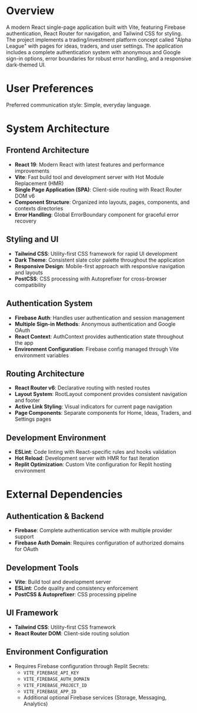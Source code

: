 # Overview

A modern React single-page application built with Vite, featuring Firebase authentication, React Router for navigation, and Tailwind CSS for styling. The project implements a trading/investment platform concept called "Alpha League" with pages for ideas, traders, and user settings. The application includes a complete authentication system with anonymous and Google sign-in options, error boundaries for robust error handling, and a responsive dark-themed UI.

# User Preferences

Preferred communication style: Simple, everyday language.

# System Architecture

## Frontend Architecture
- **React 19**: Modern React with latest features and performance improvements
- **Vite**: Fast build tool and development server with Hot Module Replacement (HMR)
- **Single Page Application (SPA)**: Client-side routing with React Router DOM v6
- **Component Structure**: Organized into layouts, pages, components, and contexts directories
- **Error Handling**: Global ErrorBoundary component for graceful error recovery

## Styling and UI
- **Tailwind CSS**: Utility-first CSS framework for rapid UI development
- **Dark Theme**: Consistent slate color palette throughout the application
- **Responsive Design**: Mobile-first approach with responsive navigation and layouts
- **PostCSS**: CSS processing with Autoprefixer for cross-browser compatibility

## Authentication System
- **Firebase Auth**: Handles user authentication and session management
- **Multiple Sign-in Methods**: Anonymous authentication and Google OAuth
- **React Context**: AuthContext provides authentication state throughout the app
- **Environment Configuration**: Firebase config managed through Vite environment variables

## Routing Architecture
- **React Router v6**: Declarative routing with nested routes
- **Layout System**: RootLayout component provides consistent navigation and footer
- **Active Link Styling**: Visual indicators for current page navigation
- **Page Components**: Separate components for Home, Ideas, Traders, and Settings pages

## Development Environment
- **ESLint**: Code linting with React-specific rules and hooks validation
- **Hot Reload**: Development server with HMR for fast iteration
- **Replit Optimization**: Custom Vite configuration for Replit hosting environment

# External Dependencies

## Authentication & Backend
- **Firebase**: Complete authentication service with multiple provider support
- **Firebase Auth Domain**: Requires configuration of authorized domains for OAuth

## Development Tools
- **Vite**: Build tool and development server
- **ESLint**: Code quality and consistency enforcement
- **PostCSS & Autoprefixer**: CSS processing pipeline

## UI Framework
- **Tailwind CSS**: Utility-first CSS framework
- **React Router DOM**: Client-side routing solution

## Environment Configuration
- Requires Firebase configuration through Replit Secrets:
  - `VITE_FIREBASE_API_KEY`
  - `VITE_FIREBASE_AUTH_DOMAIN` 
  - `VITE_FIREBASE_PROJECT_ID`
  - `VITE_FIREBASE_APP_ID`
  - Additional optional Firebase services (Storage, Messaging, Analytics)